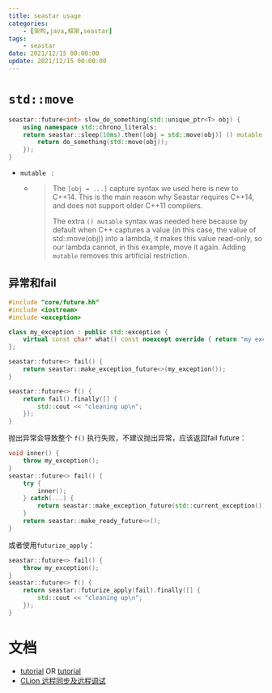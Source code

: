 ```yaml
---
title: seastar usage
categories: 
	- [架构,java,框架,seastar]
tags:
	- seastar
date: 2021/12/15 00:00:00
update: 2021/12/15 00:00:00
---
```


# `std::move`

```c++
seastar::future<int> slow_do_something(std::unique_ptr<T> obj) {
    using namespace std::chrono_literals;
    return seastar::sleep(10ms).then([obj = std::move(obj)] () mutable {
        return do_something(std::move(obj));
    });
}
```

- `mutable ` :  

  - > The `[obj = ...]` capture syntax we used here is new to C++14. This is the main reason why Seastar requires C++14, and does not support older C++11 compilers.
    >
    > The extra `() mutable` syntax was needed here because by default when C++ captures a value (in this case, the value of std::move(obj)) into a lambda, it makes this value read-only, so our lambda cannot, in this example, move it again. Adding `mutable` removes this artificial restriction.

## 异常和fail

```c++
#include "core/future.hh"
#include <iostream>
#include <exception>

class my_exception : public std::exception {
    virtual const char* what() const noexcept override { return "my exception"; }
};

seastar::future<> fail() {
    return seastar::make_exception_future<>(my_exception());
}

seastar::future<> f() {
    return fail().finally([] {
        std::cout << "cleaning up\n";
    });
}
```

抛出异常会导致整个 `f()` 执行失败，不建议抛出异常，应该返回fail future：

```c++
void inner() {
    throw my_exception();
}
seastar::future<> fail() {
    try {
        inner();
    } catch(...) {
        return seastar::make_exception_future(std::current_exception());
    }
    return seastar::make_ready_future<>();
}
```

或者使用`futurize_apply`：

```c++
seastar::future<> fail() {
    throw my_exception();
}
seastar::future<> f() {
    return seastar::futurize_apply(fail).finally([] {
        std::cout << "cleaning up\n";
    });
}
```

# 文档

- [tutorial](https://github.com/scylladb/seastar/blob/master/doc/tutorial.md)  OR [tutorial](http://docs.seastar.io/master/tutorial.html#disk-io-scheduler)
- [CLion 远程同步及远程调试](https://www.cnblogs.com/qiumingcheng/p/11185073.html)
